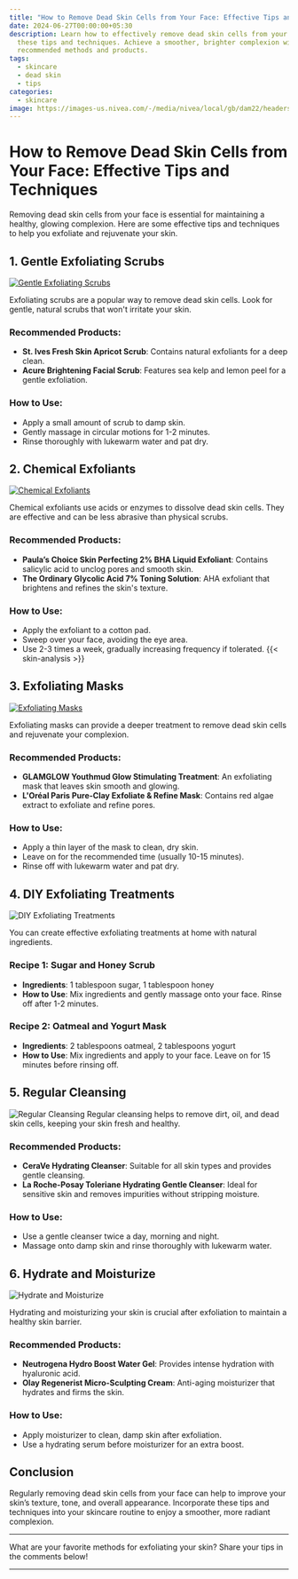 ```yaml
---
title: "How to Remove Dead Skin Cells from Your Face: Effective Tips and Techniques"
date: 2024-06-27T00:00:00+05:30
description: Learn how to effectively remove dead skin cells from your face with
  these tips and techniques. Achieve a smoother, brighter complexion with our
  recommended methods and products.
tags:
  - skincare
  - dead skin
  - tips
categories:
  - skincare
image: https://images-us.nivea.com/-/media/nivea/local/gb/dam22/headers/remove_dead_skin_banner_2_en_gl_xcat_nx21e11_core_assortment_november_1007-print.jpg?rx=218&ry=116&rw=2550&rh=2991
---
```



# How to Remove Dead Skin Cells from Your Face: Effective Tips and Techniques

Removing dead skin cells from your face is essential for maintaining a healthy, glowing complexion. Here are some effective tips and techniques to help you exfoliate and rejuvenate your skin.

## 1. **Gentle Exfoliating Scrubs**

[![Gentle Exfoliating Scrubs](https://i5.walmartimages.com/seo/Burt-s-Bees-Gentle-Face-Scrub-with-Aloe-for-Sensitive-Skin-98-9-Natural-Origin-4-Fluid-Ounces_4714afc8-fcba-49f4-b7b4-1330d150f9d0.565078dff65bee02ca3d3f6b3920c06d.jpeg?odnHeight=768&odnWidth=768&odnBg=FFFFFF)](https://www.walmart.com/ip/Burt-s-Bees-Gentle-Face-Scrub-with-Aloe-for-Sensitive-Skin-98-9-Natural-Origin-4-Fluid-Ounces/859258674)

Exfoliating scrubs are a popular way to remove dead skin cells. Look for gentle, natural scrubs that won't irritate your skin.

### Recommended Products:
- **St. Ives Fresh Skin Apricot Scrub**: Contains natural exfoliants for a deep clean.
- **Acure Brightening Facial Scrub**: Features sea kelp and lemon peel for a gentle exfoliation.

### How to Use:
- Apply a small amount of scrub to damp skin.
- Gently massage in circular motions for 1-2 minutes.
- Rinse thoroughly with lukewarm water and pat dry.

## 2. **Chemical Exfoliants**

[![Chemical Exfoliants](https://i5.walmartimages.com/asr/0ca0fdf8-e13b-4e0f-8d4e-e9d9e9b5dc5a.85fbd9316a1eaac6cfbe305887497d58.jpeg?odnHeight=320&odnWidth=320&odnBg=FFFFFF)](https://www.walmart.com/ip/e-l-f-SKIN-Holy-Hydration-Gentle-Peeling-Exfoliant-3-04-fl-oz/542267070?athbdg=L1103)

Chemical exfoliants use acids or enzymes to dissolve dead skin cells. They are effective and can be less abrasive than physical scrubs.

### Recommended Products:
- **Paula’s Choice Skin Perfecting 2% BHA Liquid Exfoliant**: Contains salicylic acid to unclog pores and smooth skin.
- **The Ordinary Glycolic Acid 7% Toning Solution**: AHA exfoliant that brightens and refines the skin's texture.

### How to Use:
- Apply the exfoliant to a cotton pad.
- Sweep over your face, avoiding the eye area.
- Use 2-3 times a week, gradually increasing frequency if tolerated.
{{< skin-analysis >}}

## 3. **Exfoliating Masks**

[![Exfoliating Masks](https://i5.walmartimages.com/seo/AVEENO-Positively-Radiant-MaxGlow-Peel-Off-Exfoliating-Face-Mask-with-Alpha-Hydroxy-Acids-Soy-Kiwi-Complex-for-Even-T_0c04dda6-0686-47f2-ba67-3af79e68e98b_1.7847f4eaccaa7ef0b9b04dbf1770a825.jpeg?odnHeight=320&odnWidth=320&odnBg=FFFFFF)](https://www.walmart.com/ip/AVEENO-Positively-Radiant-MaxGlow-Peel-Off-Exfoliating-Face-Mask-with-Alpha-Hydroxy-Acids-Soy-Kiwi-Complex-for-Even-T/796286438)

Exfoliating masks can provide a deeper treatment to remove dead skin cells and rejuvenate your complexion.

### Recommended Products:
- **GLAMGLOW Youthmud Glow Stimulating Treatment**: An exfoliating mask that leaves skin smooth and glowing.
- **L'Oréal Paris Pure-Clay Exfoliate & Refine Mask**: Contains red algae extract to exfoliate and refine pores.

### How to Use:
- Apply a thin layer of the mask to clean, dry skin.
- Leave on for the recommended time (usually 10-15 minutes).
- Rinse off with lukewarm water and pat dry.

## 4. **DIY Exfoliating Treatments**

![DIY Exfoliating Treatments](https://encrypted-tbn0.gstatic.com/images?q=tbn:ANd9GcQYVoXkHFAOnQXX6WBJ5XQkum398N0fCDTHOg&s)

You can create effective exfoliating treatments at home with natural ingredients.

### Recipe 1: Sugar and Honey Scrub
- **Ingredients**: 1 tablespoon sugar, 1 tablespoon honey
- **How to Use**: Mix ingredients and gently massage onto your face. Rinse off after 1-2 minutes.

### Recipe 2: Oatmeal and Yogurt Mask
- **Ingredients**: 2 tablespoons oatmeal, 2 tablespoons yogurt
- **How to Use**: Mix ingredients and apply to your face. Leave on for 15 minutes before rinsing off.

## 5. **Regular Cleansing**

![Regular Cleansing](https://im.idiva.com/content/2022/Nov/Face-Wash-vs-Cleanser-2_63736d4e18c9f.jpg)
Regular cleansing helps to remove dirt, oil, and dead skin cells, keeping your skin fresh and healthy.

### Recommended Products:
- **CeraVe Hydrating Cleanser**: Suitable for all skin types and provides gentle cleansing.
- **La Roche-Posay Toleriane Hydrating Gentle Cleanser**: Ideal for sensitive skin and removes impurities without stripping moisture.

### How to Use:
- Use a gentle cleanser twice a day, morning and night.
- Massage onto damp skin and rinse thoroughly with lukewarm water.

## 6. **Hydrate and Moisturize**

![Hydrate and Moisturize](https://cdn.shopify.com/s/files/1/1331/0021/files/Product_Layering_101.jpg?v=1676387990)

Hydrating and moisturizing your skin is crucial after exfoliation to maintain a healthy skin barrier.

### Recommended Products:
- **Neutrogena Hydro Boost Water Gel**: Provides intense hydration with hyaluronic acid.
- **Olay Regenerist Micro-Sculpting Cream**: Anti-aging moisturizer that hydrates and firms the skin.

### How to Use:
- Apply moisturizer to clean, damp skin after exfoliation.
- Use a hydrating serum before moisturizer for an extra boost.

## Conclusion

Regularly removing dead skin cells from your face can help to improve your skin’s texture, tone, and overall appearance. Incorporate these tips and techniques into your skincare routine to enjoy a smoother, more radiant complexion.

---

What are your favorite methods for exfoliating your skin? Share your tips in the comments below!

---
